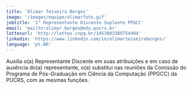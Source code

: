 ```yaml
---
title: 'Olimar Teixeira Borges'
image: '/images/equipe/olimarfoto.gif'
jobtitle: '1° Representante Discente Suplente PPGCC'
email: 'mailto:olimar.borges@edu.pucrs.br'
lattesurl: 'http://lattes.cnpq.br/1453803389754404'
linkedin: 'https://www.linkedin.com/in/olimarteixeiraborges/'
language: 'pt-BR'
---
```


Auxilia o(a) Representante Discente em suas atribuições e em caso de ausência do(a) representante, o(a) substitui nas reuniões da Comissão do Programa de Pós-Graduação em Ciência da Computação (PPGCC) da PUCRS, com as mesmas funções.
